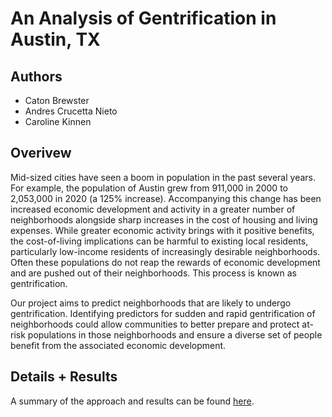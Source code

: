 # An Analysis of Gentrification in Austin, TX

## Authors
* Caton Brewster
* Andres Crucetta Nieto
* Caroline Kinnen

## Overivew 
Mid-sized cities have seen a boom in population in the past several years. For example, the population of Austin grew from 911,000 in 2000 to 2,053,000 in 2020 (a 125% increase). Accompanying this change has been increased economic development and activity in a greater number of neighborhoods alongside sharp increases in the cost of housing and living expenses. While greater economic activity brings with it positive benefits, the cost-of-living implications can be harmful to existing local residents, particularly low-income residents of increasingly desirable neighborhoods. Often these populations do not reap the rewards of economic development and are pushed out of their neighborhoods. This process is known as gentrification.
 
Our project aims to predict neighborhoods that are likely to undergo gentrification. Identifying predictors for sudden and rapid gentrification of neighborhoods could allow communities to better prepare and protect at-risk populations in those neighborhoods and ensure a diverse set of people benefit from the associated economic development. 


## Details + Results
A summary of the approach and results can be found [here](https://docs.google.com/presentation/d/19H_RKngEI0_xx7pDW0UUK327SNP3mqN554ITTTEepNw/edit#slide=id.gde4f1f3e4b_4_49). 
